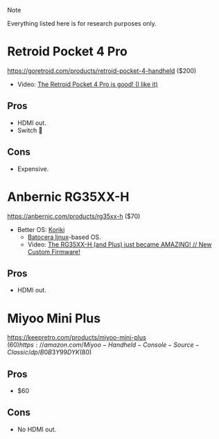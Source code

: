 > [!NOTE]
> Everything listed here is for research purposes only.

# Retroid Pocket 4 Pro

https://goretroid.com/products/retroid-pocket-4-handheld ($200)

- Video: [The Retroid Pocket 4 Pro is good! (I like it)](https://youtu.be/IgwtAxk3DsY)

## Pros

- HDMI out.
- Switch 🤫

## Cons

- Expensive.

# Anbernic RG35XX-H

https://anbernic.com/products/rg35xx-h ($70)

- Better OS: [Koriki](https://github.com/rg35xx-cfw/rg35xx-cfw.github.io)
  - [Batocera linux](https://batocera.org)-based OS.
  - Video: [The RG35XX-H (and Plus) just became AMAZING! // New Custom Firmware!](https://youtu.be/Lm5W3Y1Ud4o)

## Pros

- HDMI out.

# Miyoo Mini Plus

https://keepretro.com/products/miyoo-mini-plus ($60)
https://amazon.com/Miyoo-Handheld-Console-Source-Classic/dp/B0B3Y99DYK ($80)

## Pros

- $60

## Cons

- No HDMI out.
